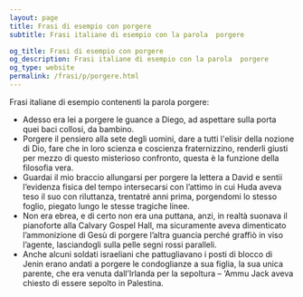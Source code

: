 ```yaml
---
layout: page
title: Frasi di esempio con porgere 
subtitle: Frasi italiane di esempio con la parola  porgere

og_title: Frasi di esempio con porgere 
og_description: Frasi italiane di esempio con la parola  porgere
og_type: website
permalink: /frasi/p/porgere.html
---
```


Frasi italiane di esempio contenenti la parola porgere:


- Adesso era lei a porgere le guance a Diego, ad aspettare sulla porta quei baci collosi, da bambino.
- Porgere il pensiero alla sete degli uomini, dare a tutti l'elisir della nozione di Dio, fare che in loro scienza e coscienza fraternizzino, renderli giusti per mezzo di questo misterioso confronto, questa è la funzione della filosofia vera.
- Guardai il mio braccio allungarsi per porgere la lettera a David e sentii l’evidenza fisica del tempo intersecarsi con l’attimo in cui Huda aveva teso il suo con riluttanza, trentatré anni prima, porgendomi lo stesso foglio, piegato lungo le stesse tragiche linee.
- Non era ebrea, e di certo non era una puttana, anzi, in realtà suonava il pianoforte alla Calvary Gospel Hall, ma sicuramente aveva dimenticato l’ammonizione di Gesù di porgere l’altra guancia perché graffiò in viso l’agente, lasciandogli sulla pelle segni rossi paralleli.
- Anche alcuni soldati israeliani che pattugliavano i posti di blocco di Jenin erano andati a porgere le condoglianze a sua figlia, la sua unica parente, che era venuta dall’Irlanda per la sepoltura – ‘Ammu Jack aveva chiesto di essere sepolto in Palestina.
